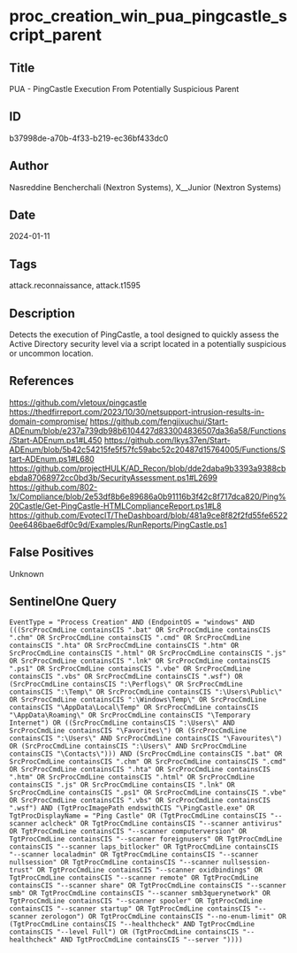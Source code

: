 # proc_creation_win_pua_pingcastle_script_parent

## Title
PUA - PingCastle Execution From Potentially Suspicious Parent

## ID
b37998de-a70b-4f33-b219-ec36bf433dc0

## Author
Nasreddine Bencherchali (Nextron Systems), X__Junior (Nextron Systems)

## Date
2024-01-11

## Tags
attack.reconnaissance, attack.t1595

## Description
Detects the execution of PingCastle, a tool designed to quickly assess the Active Directory security level via a script located in a potentially suspicious or uncommon location.


## References
https://github.com/vletoux/pingcastle
https://thedfirreport.com/2023/10/30/netsupport-intrusion-results-in-domain-compromise/
https://github.com/fengjixuchui/Start-ADEnum/blob/e237a739db98b6104427d833004836507da36a58/Functions/Start-ADEnum.ps1#L450
https://github.com/lkys37en/Start-ADEnum/blob/5b42c54215fe5f57fc59abc52c20487d15764005/Functions/Start-ADEnum.ps1#L680
https://github.com/projectHULK/AD_Recon/blob/dde2daba9b3393a9388cbebda87068972cc0bd3b/SecurityAssessment.ps1#L2699
https://github.com/802-1x/Compliance/blob/2e53df8b6e89686a0b91116b3f42c8f717dca820/Ping%20Castle/Get-PingCastle-HTMLComplianceReport.ps1#L8
https://github.com/EvotecIT/TheDashboard/blob/481a9ce8f82f2fd55fe65220ee6486bae6df0c9d/Examples/RunReports/PingCastle.ps1

## False Positives
Unknown

## SentinelOne Query
```
EventType = "Process Creation" AND (EndpointOS = "windows" AND (((SrcProcCmdLine containsCIS ".bat" OR SrcProcCmdLine containsCIS ".chm" OR SrcProcCmdLine containsCIS ".cmd" OR SrcProcCmdLine containsCIS ".hta" OR SrcProcCmdLine containsCIS ".htm" OR SrcProcCmdLine containsCIS ".html" OR SrcProcCmdLine containsCIS ".js" OR SrcProcCmdLine containsCIS ".lnk" OR SrcProcCmdLine containsCIS ".ps1" OR SrcProcCmdLine containsCIS ".vbe" OR SrcProcCmdLine containsCIS ".vbs" OR SrcProcCmdLine containsCIS ".wsf") OR (SrcProcCmdLine containsCIS ":\Perflogs\" OR SrcProcCmdLine containsCIS ":\Temp\" OR SrcProcCmdLine containsCIS ":\Users\Public\" OR SrcProcCmdLine containsCIS ":\Windows\Temp\" OR SrcProcCmdLine containsCIS "\AppData\Local\Temp" OR SrcProcCmdLine containsCIS "\AppData\Roaming\" OR SrcProcCmdLine containsCIS "\Temporary Internet") OR ((SrcProcCmdLine containsCIS ":\Users\" AND SrcProcCmdLine containsCIS "\Favorites\") OR (SrcProcCmdLine containsCIS ":\Users\" AND SrcProcCmdLine containsCIS "\Favourites\") OR (SrcProcCmdLine containsCIS ":\Users\" AND SrcProcCmdLine containsCIS "\Contacts\"))) AND (SrcProcCmdLine containsCIS ".bat" OR SrcProcCmdLine containsCIS ".chm" OR SrcProcCmdLine containsCIS ".cmd" OR SrcProcCmdLine containsCIS ".hta" OR SrcProcCmdLine containsCIS ".htm" OR SrcProcCmdLine containsCIS ".html" OR SrcProcCmdLine containsCIS ".js" OR SrcProcCmdLine containsCIS ".lnk" OR SrcProcCmdLine containsCIS ".ps1" OR SrcProcCmdLine containsCIS ".vbe" OR SrcProcCmdLine containsCIS ".vbs" OR SrcProcCmdLine containsCIS ".wsf") AND (TgtProcImagePath endswithCIS "\PingCastle.exe" OR TgtProcDisplayName = "Ping Castle" OR (TgtProcCmdLine containsCIS "--scanner aclcheck" OR TgtProcCmdLine containsCIS "--scanner antivirus" OR TgtProcCmdLine containsCIS "--scanner computerversion" OR TgtProcCmdLine containsCIS "--scanner foreignusers" OR TgtProcCmdLine containsCIS "--scanner laps_bitlocker" OR TgtProcCmdLine containsCIS "--scanner localadmin" OR TgtProcCmdLine containsCIS "--scanner nullsession" OR TgtProcCmdLine containsCIS "--scanner nullsession-trust" OR TgtProcCmdLine containsCIS "--scanner oxidbindings" OR TgtProcCmdLine containsCIS "--scanner remote" OR TgtProcCmdLine containsCIS "--scanner share" OR TgtProcCmdLine containsCIS "--scanner smb" OR TgtProcCmdLine containsCIS "--scanner smb3querynetwork" OR TgtProcCmdLine containsCIS "--scanner spooler" OR TgtProcCmdLine containsCIS "--scanner startup" OR TgtProcCmdLine containsCIS "--scanner zerologon") OR TgtProcCmdLine containsCIS "--no-enum-limit" OR (TgtProcCmdLine containsCIS "--healthcheck" AND TgtProcCmdLine containsCIS "--level Full") OR (TgtProcCmdLine containsCIS "--healthcheck" AND TgtProcCmdLine containsCIS "--server "))))

```
